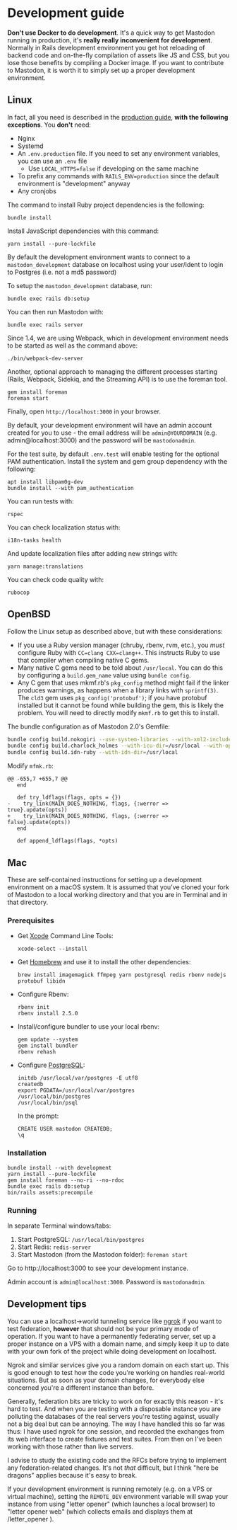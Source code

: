 Development guide
=================

**Don't use Docker to do development**. It's a quick way to get Mastodon running in production, it's **really really inconvenient for development**. Normally in Rails development environment you get hot reloading of backend code and on-the-fly compilation of assets like JS and CSS, but you lose those benefits by compiling a Docker image. If you want to contribute to Mastodon, it is worth it to simply set up a proper development environment.

## Linux

In fact, all you need is described in the [production guide](Production-guide.md), **with the following exceptions**. You **don't** need:

- Nginx
- Systemd
- An `.env.production` file. If you need to set any environment variables, you can use an `.env` file
  - Use `LOCAL_HTTPS=false` if developing on the same machine
- To prefix any commands with `RAILS_ENV=production` since the default environment is "development" anyway
- Any cronjobs

The command to install Ruby project dependencies is the following:

    bundle install

Install JavaScript dependencies with this command:

    yarn install --pure-lockfile

By default the development environment wants to connect to a `mastodon_development` database on localhost using your user/ident to login to Postgres (i.e. not a md5 password)

To setup the `mastodon_development` database, run:

    bundle exec rails db:setup

You can then run Mastodon with:

    bundle exec rails server

Since 1.4, we are using Webpack, which in development environment needs to be started as well as the command above:

    ./bin/webpack-dev-server
    
Another, optional approach to managing the different processes starting (Rails, Webpack, Sidekiq, and the Streaming API) is to use the foreman tool.

    gem install foreman
    foreman start

Finally, open `http://localhost:3000` in your browser.

By default, your development environment will have an admin account created for you to use - the email address will be `admin@YOURDOMAIN` (e.g. admin@localhost:3000) and the password will be `mastodonadmin`.

For the test suite, by default `.env.test` will enable testing for the optional PAM authentication. Install the system and gem group dependency with the following:

    apt install libpam0g-dev
    bundle install --with pam_authentication

You can run tests with:

    rspec

You can check localization status with:

    i18n-tasks health

And update localization files after adding new strings with:

    yarn manage:translations

You can check code quality with:

    rubocop

## OpenBSD

Follow the Linux setup as described above, but with these considerations:

- If you use a Ruby version manager (chruby, rbenv, rvm, etc.), you _must_
  configure Ruby with `CC=clang CXX=clang++`. This instructs Ruby to use that
  compiler when compiling native C gems.
- Many native C gems need to be told about `/usr/local`. You can do this by
  configuring a `build.gem_name` value using `bundle config`.
- Any C gem that uses mkmf.rb's `pkg_config` method might fail if the linker
  produces warnings, as happens when a library links with `sprintf(3)`. The
  `cld3` gem uses `pkg_config('protobuf')`; if you have protobuf installed but
  it cannot be found while building the gem, this is likely the problem. You
  will need to directly modify `mkmf.rb` to get this to install.

The bundle configuration as of Mastodon 2.0's Gemfile:

```sh
bundle config build.nokogiri --use-system-libraries --with-xml2-include=/usr/local/include/libxml2/ --with-opt-include=/usr/local/include --with-xslt-include=/usr/local/include/libxslt --with-exslt-include=/usr/local/include/libexslt --with-xml2-lib=/usr/local/lib
bundle config build.charlock_holmes --with-icu-dir=/usr/local --with-opt-dir=/usr/local
bundle config build.idn-ruby --with-idn-dir=/usr/local
```

Modify `mfmk.rb`:

```
@@ -655,7 +655,7 @@
   end
 
   def try_ldflags(flags, opts = {})
-    try_link(MAIN_DOES_NOTHING, flags, {:werror => true}.update(opts))
+    try_link(MAIN_DOES_NOTHING, flags, {:werror => false}.update(opts))
   end
 
   def append_ldflags(flags, *opts)
```

## Mac

These are self-contained instructions for setting up a development environment on a macOS system. It is assumed that you’ve cloned your fork of Mastodon to a local working directory and that you are in Terminal and in that directory.

### Prerequisites

- Get [Xcode](https://developer.apple.com/xcode/) Command Line Tools:

	```
	xcode-select --install
	```

- Get [Homebrew](https://brew.sh) and use it to install the other dependencies:

	```
	brew install imagemagick ffmpeg yarn postgresql redis rbenv nodejs protobuf libidn
	```

- Configure Rbenv:

	```
	rbenv init
	rbenv install 2.5.0
	```

- Install/configure bundler to use your local rbenv:

	```
	gem update --system
	gem install bundler
	rbenv rehash
	```

- Configure [PostgreSQL](https://www.postgresql.org):

	```
	initdb /usr/local/var/postgres -E utf8
	createdb
	export PGDATA=/usr/local/var/postgres
	/usr/local/bin/postgres
	/usr/local/bin/psql
	```

	In the prompt:

	```
	CREATE USER mastodon CREATEDB;
	\q
	```

### Installation

```
bundle install --with development
yarn install --pure-lockfile
gem install foreman --no-ri --no-rdoc
bundle exec rails db:setup
bin/rails assets:precompile
```

### Running

In separate Terminal windows/tabs:

1. Start PostgreSQL: `/usr/local/bin/postgres`
2. Start Redis: `redis-server`
3. Start Mastodon (from the Mastodon folder): `foreman start`

Go to http://localhost:3000 to see your development instance.

Admin account is `admin@localhost:3000`. Password is `mastodonadmin`.

## Development tips

You can use a localhost->world tunneling service like [ngrok](https://ngrok.com) if you want to test federation, **however** that should not be your primary mode of operation. If you want to have a permanently federating server, set up a proper instance on a VPS with a domain name, and simply keep it up to date with your own fork of the project while doing development on localhost.

Ngrok and similar services give you a random domain on each start up. This is good enough to test how the code you're working on handles real-world situations. But as soon as your domain changes, for everybody else concerned you're a different instance than before.

Generally, federation bits are tricky to work on for exactly this reason - it's hard to test. And when you are testing with a disposable instance you are polluting the databases of the real servers you're testing against, usually not a big deal but can be annoying. The way I have handled this so far was thus: I have used ngrok for one session, and recorded the exchanges from its web interface to create fixtures and test suites. From then on I've been working with those rather than live servers.

I advise to study the existing code and the RFCs before trying to implement any federation-related changes. It's not *that* difficult, but I think "here be dragons" applies because it's easy to break.

If your development environment is running remotely (e.g. on a VPS or virtual machine), setting the `REMOTE_DEV` environment variable will swap your instance from using "letter opener" (which launches a local browser) to "letter opener web" (which collects emails and displays them at /letter_opener ).
